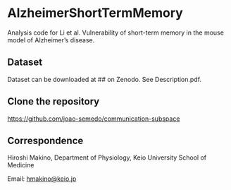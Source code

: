 # AlzheimerShortTermMemory

Analysis code for Li et al. Vulnerability of short-term memory in the mouse model of Alzheimer’s disease.

## Dataset
Dataset can be downloaded at ## on Zenodo.
See Description.pdf.

## Clone the repository
https://github.com/joao-semedo/communication-subspace

## Correspondence
Hiroshi Makino, Department of Physiology, Keio University School of Medicine

Email: hmakino@keio.jp
